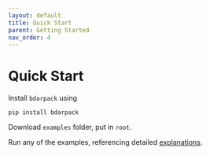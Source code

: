 ```yaml
---
layout: default
title: Quick Start
parent: Getting Started
nav_order: 4
---
```


# Quick Start

Install `bdarpack` using
```
pip install bdarpack
```

Download `examples` folder, put in `root`.

Run any of the examples, referencing detailed [explanations](/examples/index).
